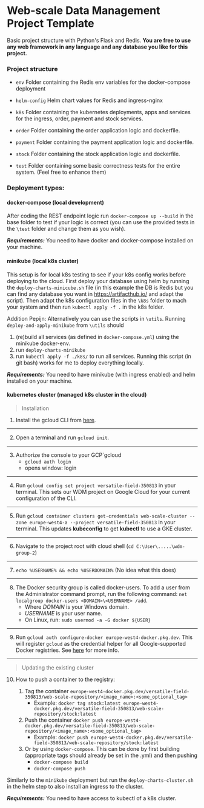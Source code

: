 # Web-scale Data Management Project Template

Basic project structure with Python's Flask and Redis. 
**You are free to use any web framework in any language and any database you like for this project.**

### Project structure

* `env`
    Folder containing the Redis env variables for the docker-compose deployment
    
* `helm-config` 
   Helm chart values for Redis and ingress-nginx
        
* `k8s`
    Folder containing the kubernetes deployments, apps and services for the ingress, order, payment and stock services.
    
* `order`
    Folder containing the order application logic and dockerfile. 
    
* `payment`
    Folder containing the payment application logic and dockerfile. 

* `stock`
    Folder containing the stock application logic and dockerfile. 

* `test`
    Folder containing some basic correctness tests for the entire system. (Feel free to enhance them)

### Deployment types:

#### docker-compose (local development)

After coding the REST endpoint logic run `docker-compose up --build` in the base folder to test if your logic is correct
(you can use the provided tests in the `\test` folder and change them as you wish). 

***Requirements:*** You need to have docker and docker-compose installed on your machine.

#### minikube (local k8s cluster)

This setup is for local k8s testing to see if your k8s config works before deploying to the cloud. 
First deploy your database using helm by running the `deploy-charts-minicube.sh` file (in this example the DB is Redis 
but you can find any database you want in https://artifacthub.io/ and adapt the script). Then adapt the k8s configuration files in the
`\k8s` folder to mach your system and then run `kubectl apply -f .` in the k8s folder. 

Addition Pepijn: Alternatively you can use the scripts in `\utils`. Running `deploy-and-apply-minikube` from `\utils` should
1. (re)build all services (as defined in `docker-compose.yml`) using the minikube docker-env.
2. run `deploy-charts-minikube`
3. run `kubectl apply -f ./k8s/` to run all services.
Running this script (in git bash) works for me to deploy everything locally.

***Requirements:*** You need to have minikube (with ingress enabled) and helm installed on your machine.

#### kubernetes cluster (managed k8s cluster in the cloud)

> Installation
1. Install the gcloud CLI from [here](https://cloud.google.com/sdk/docs/install).
___
2. Open a terminal and run `gcloud init`.
___
3. Authorize the console to your GCP`gcloud
   - `gcloud auth login`
   - opens window: login
___
4. Run `gcloud config set project versatile-field-350813` in your terminal. This sets our WDM project on Google Cloud for your current configuration of the CLI.
___
5. Run `gcloud container clusters get-credentials web-scale-cluster --zone europe-west4-a --project versatile-field-350813` in your terminal.
This updates **kubeconfig** to get **kubectl** to use a GKE cluster.
___
6. Navigate to the project root with cloud shell (`cd C:\User\.....\wdm-group-2`)
___
7. `echo %USERNAME% && echo %USERDOMAIN%` (No idea what this does)
___
8. The Docker security group is called docker-users. To add a user from the Administrator command prompt, run the following command:
`net localgroup docker-users <DOMAIN>\<USERNAME> /add`.
    - Where *DOMAIN* is your Windows domain.
    - *USERNAME* is your user name.
    - On Linux, run: `sudo usermod -a -G docker ${USER}`
___
9. Run `gcloud auth configure-docker europe-west4-docker.pkg.dev`. This will register `gcloud` as the credential helper for all Google-supported Docker registries. See [here](https://cloud.google.com/sdk/gcloud/reference/auth/configure-docker) for more info.
___
> Updating the existing cluster
10. How to push a container to the registry:

    1. Tag the container `europe-west4-docker.pkg.dev/versatile-field-350813/web-scale-repository/<image_name>:<some_optional_tag>`
       - Example: `docker tag stock:latest europe-west4-docker.pkg.dev/versatile-field-350813/web-scale-repository/stock:latest`
    2. Push the container `docker push europe-west4-docker.pkg.dev/versatile-field-350813/web-scale-repository/<image_name>:<some_optional_tag>`
       - Example: `docker push europe-west4-docker.pkg.dev/versatile-field-350813/web-scale-repository/stock:latest`
    3. Or by using `docker-compose`. This can be done by first building (appropriate tags should already be set in the .yml) and then pushing
       - `docker-compose build`
       - `docker-compose push`
    
Similarly to the `minikube` deployment but run the `deploy-charts-cluster.sh` in the helm step to also install an ingress to the cluster.

***Requirements:*** You need to have access to kubectl of a k8s cluster.
